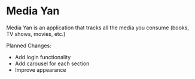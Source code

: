 # Media Yan
Media Yan is an application that tracks all the media you consume (books, TV shows, movies, etc.)

Planned Changes:
- Add login functionality
- Add carousel for each section
- Improve appearance
